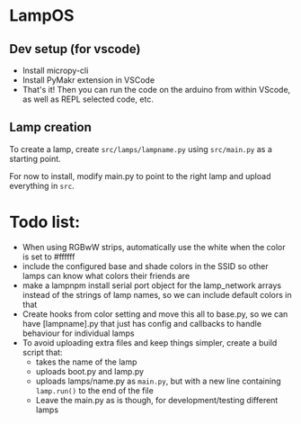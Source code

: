 # LampOS 

## Dev setup (for vscode)

- Install micropy-cli
- Install PyMakr extension in VSCode
- That's it! Then you can run the code on the arduino from within VScode, as well as REPL selected code, etc.


## Lamp creation

To create a lamp, create `src/lamps/lampname.py` using `src/main.py` as a starting point.

For now to install, modify main.py to point to the right lamp and upload everything in `src`.


# Todo list:
 - When using RGBwW strips, automatically use the white when the color is set to #ffffff
 - include the configured base and shade colors in the SSID so other lamps can know what colors their friends are
 - make a lampnpm install serial port object for the lamp_network arrays instead of the strings of lamp names, so we can include default colors in that
 - Create hooks from color setting and move this all to base.py, so we can have [lampname].py that just has config and callbacks to handle behaviour for individual lamps
 - To avoid uploading extra files and keep things simpler, create a build script that: 
    - takes the name of the lamp
    - uploads boot.py and lamp.py
    - uploads lamps/name.py as `main.py`, but with a new line containing `lamp.run()` to the end of the file
    - Leave the main.py as is though, for development/testing different lamps
